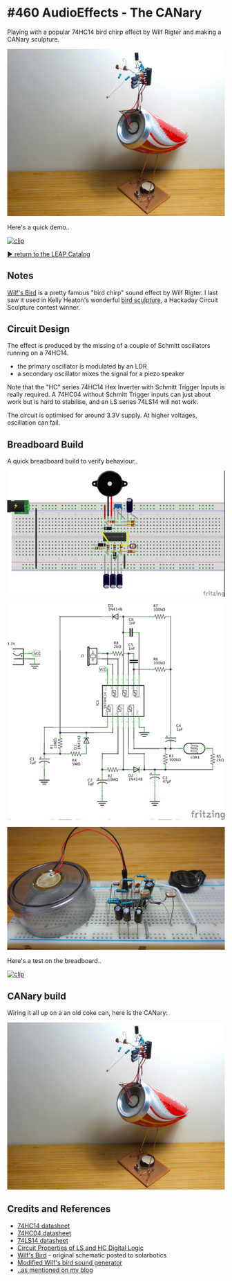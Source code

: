 # #460 AudioEffects - The CANary

Playing with a popular 74HC14 bird chirp effect by Wilf Rigter and making a CANary sculpture.

![Build](./assets/CANary_build.jpg?raw=true)

Here's a quick demo..

[![clip](https://img.youtube.com/vi/QLl-OWAFiy0/0.jpg)](https://www.youtube.com/watch?v=QLl-OWAFiy0)

[:arrow_forward: return to the LEAP Catalog](https://leap.tardate.com)

## Notes

[Wilf's Bird](http://solarbotics.net/library/circuits/misc_sound_wilfbird.html) is a pretty famous "bird chirp" sound effect by Wilf Rigter.
I last saw it used in Kelly Heaton's wonderful [bird sculpture](https://hackaday.io/project/163201-electronic-sculpture),
a Hackaday Circuit Sculpture contest winner.

## Circuit Design

The effect is produced by the missing of a couple of Schmitt oscillators running on a 74HC14.

* the primary oscillator is modulated by an LDR
* a secondary oscillator mixes the signal for a piezo speaker

Note that the "HC" series 74HC14 Hex Inverter with Schmitt Trigger Inputs is really required.
A 74HC04 without Schmitt Trigger inputs can just about work but is hard to stabilise, and
an LS series 74LS14 will not work.

The circuit is optimised for around 3.3V supply. At higher voltages, oscillation can fail.

## Breadboard Build

A quick breadboard build to verify behaviour..

![Breadboard](./assets/CANary_bb.jpg?raw=true)

![Schematic](./assets/CANary_schematic.jpg?raw=true)

![CANary_bb_build](./assets/CANary_bb_build.jpg?raw=true)

Here's a test on the breadboard..

[![clip](https://img.youtube.com/vi/led9se_wN30/0.jpg)](https://www.youtube.com/watch?v=led9se_wN30)

## CANary build

Wiring it all up on a an old coke can, here is the CANary:

![Build](./assets/CANary_build.jpg?raw=true)

## Credits and References

* [74HC14 datasheet](https://www.futurlec.com/74HC/74HC14.shtml)
* [74HC04 datasheet](https://www.futurlec.com/74HC/74HC04.shtml)
* [74LS14 datasheet](https://www.futurlec.com/74LS/74LS14.shtml)
* [Circuit Properties of LS and HC Digital Logic](http://mysite.du.edu/~etuttle/electron/elect13.htm)
* [Wilf's Bird](http://solarbotics.net/library/circuits/misc_sound_wilfbird.html) - original schematic posted to solarbotics
* [Modified Wilf's bird sound generator](http://electro-music.com/forum/post-409778.html)
* [..as mentioned on my blog](https://blog.tardate.com/2019/03/leap460-the-canary.html)
